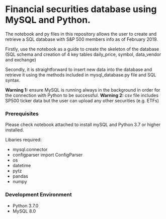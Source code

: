 # Financial securities database using MySQL and Python.

The notebook and py files in this repository allows the  user to create and retrieve a SQL database with S&P 500 members info as of February 2019.

Firstly, use the notebook as a guide to create the skeleton of the database (SQL schema and creation of 4 key tables daily_price, symbol, data_vendor and exchange)

Secondly, it is straightforward to insert new data into the database and retrieve it using the methods included in mysql_database.py file and SQL syntax.   

**Warning 1:** ensure MySQL is running always in the background in order for the connection with Python to be successful.
**Warning 2:** csv file includes SP500 ticker data but the user can upload any other securities (e.g. ETFs)

### Prerequisites
Please check notebook attached to install mySQL and Python 3.7 or higher installed.

Libaries required:

* mysql.connector
* configparser import ConfigParser
* os
* datetime
* pytz
* pandas
* numpy 

### Development Environment
* Python 3.7.0
* MySQL 8.0

